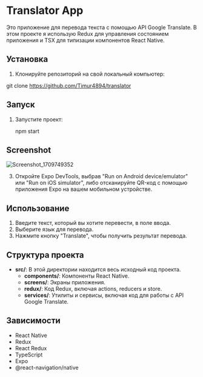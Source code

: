 # Translator App

Это приложение для перевода текста с помощью API Google Translate. В этом проекте я использую Redux для управления состоянием приложения и TSX для типизации компонентов React Native.

## Установка

1. Клонируйте репозиторий на свой локальный компьютер:

git clone  https://github.com/Timur4894/translator


## Запуск

1. Запустите проект:

   npm start


## Screenshot
![Screenshot_1709749352](https://github.com/Timur4894/translator/assets/92123398/70d62da8-6b04-46ee-9d69-b5010042b216)




3. Откройте Expo DevTools, выбрав "Run on Android device/emulator" или "Run on iOS simulator", либо отсканируйте QR-код с помощью приложения Expo на вашем мобильном устройстве.

## Использование

1. Введите текст, который вы хотите перевести, в поле ввода.
2. Выберите язык для перевода.
3. Нажмите кнопку "Translate", чтобы получить результат перевода.

## Структура проекта

- **src/**: В этой директории находится весь исходный код проекта.
  - **components/**: Компоненты React Native.
  - **screens/**: Экраны приложения.
  - **redux/**: Код Redux, включая actions, reducers и store.
  - **services/**: Утилиты и сервисы, включая код для работы с API Google Translate.

## Зависимости

- React Native
- Redux
- React Redux
- TypeScript
- Expo
- @react-navigation/native





